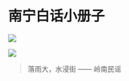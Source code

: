 # 南宁白话小册子

![](https://n.sinaimg.cn/translate/616/w850h566/20181211/yX6Y-hprknvu2345457.jpg)

![](https://n.sinaimg.cn/translate/616/w850h566/20181211/862i-hprknvu2345527.jpg)

> 落雨大，水浸街 —— 岭南民谣